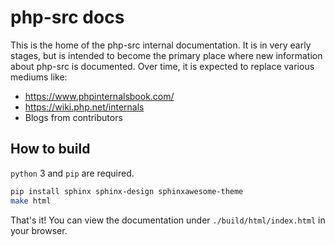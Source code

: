 # php-src docs

This is the home of the php-src internal documentation. It is in very early stages, but is intended
to become the primary place where new information about php-src is documented. Over time, it is
expected to replace various mediums like:

* https://www.phpinternalsbook.com/
* https://wiki.php.net/internals
* Blogs from contributors

## How to build

`python` 3 and `pip` are required.

```bash
pip install sphinx sphinx-design sphinxawesome-theme
make html
```

That's it! You can view the documentation under `./build/html/index.html` in your browser.
